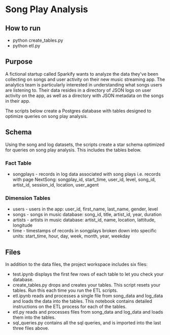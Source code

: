 # Song Play Analysis

## How to run
- python create_tables.py
- python etl.py

## Purpose
A fictional startup called Sparkify wants to analyze the data they've been collecting on songs and user activity on their new music streaming app. The analytics team is particularly interested in understanding what songs users are listening to. Their data resides in a directory of JSON logs on user activity on the app, as well as a directory with JSON metadata on the songs in their app.

The scripts below create a Postgres database with tables designed to optimize queries on song play analysis.

## Schema
Using the song and log datasets, the scripts create a star schema optimized for queries on song play analysis. This includes the tables below.

### Fact Table
- songplays - records in log data associated with song plays i.e. records with page NextSong:
songplay_id, start_time, user_id, level, song_id, artist_id, session_id, location, user_agent

### Dimension Tables
- users - users in the app:
user_id, first_name, last_name, gender, level
- songs - songs in music database:
song_id, title, artist_id, year, duration
- artists - artists in music database:
artist_id, name, location, lattitude, longitude
- time - timestamps of records in songplays broken down into specific units:
start_time, hour, day, week, month, year, weekday

## Files
In addition to the data files, the project workspace includes six files:

- test.ipynb displays the first few rows of each table to let you check your database.
- create_tables.py drops and creates your tables. This script resets your tables. Run this each time you run the ETL scripts.
- etl.ipynb reads and processes a single file from song_data and log_data and loads the data into the tables. This notebook contains detailed instructions on the ETL process for each of the tables.
- etl.py reads and processes files from song_data and log_data and loads them into the tables.
- sql_queries.py contains all the sql queries, and is imported into the last three files above.
